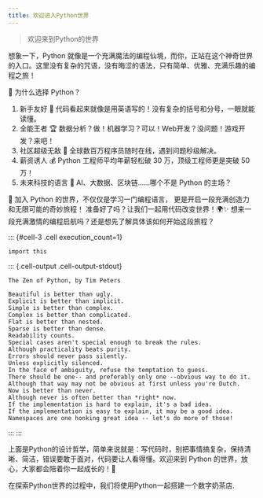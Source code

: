 ```yaml
---
title: 欢迎进入Python世界
---
```





> 欢迎来到Python的世界

想象一下，Python 就像是一个充满魔法的编程仙境，而你，正站在这个神奇世界的入口。这里没有复杂的咒语，没有晦涩的语法，只有简单、优雅、充满乐趣的编程之旅！


🎉 为什么选择 Python？

1. 新手友好 🐣 代码看起来就像是用英语写的！没有复杂的括号和分号，一眼就能读懂。
2. 全能王者 🏆 数据分析？做！机器学习？可以！Web开发？没问题！游戏开发？来吧！
3. 社区超级无敌 👥 全球数百万程序员随时在线，遇到问题秒级解决。
4. 薪资诱人 💰 Python 工程师平均年薪轻松破 30 万，顶级工程师更是突破 50 万！
5. 未来科技的语言 🚀 AI、大数据、区块链......哪个不是 Python 的主场？

🌈 加入 Python 的世界，不仅仅是学习一门编程语言，
更是开启一段充满创造力和无限可能的奇妙旅程！
准备好了吗？让我们一起用代码改变世界！🌍✨
想来一段充满激情的编程启航吗？还是想先了解具体该如何开始这段旅程？

::: {#cell-3 .cell execution_count=1}
``` {.python .cell-code}
import this
```

::: {.cell-output .cell-output-stdout}
```
The Zen of Python, by Tim Peters

Beautiful is better than ugly.
Explicit is better than implicit.
Simple is better than complex.
Complex is better than complicated.
Flat is better than nested.
Sparse is better than dense.
Readability counts.
Special cases aren't special enough to break the rules.
Although practicality beats purity.
Errors should never pass silently.
Unless explicitly silenced.
In the face of ambiguity, refuse the temptation to guess.
There should be one-- and preferably only one --obvious way to do it.
Although that way may not be obvious at first unless you're Dutch.
Now is better than never.
Although never is often better than *right* now.
If the implementation is hard to explain, it's a bad idea.
If the implementation is easy to explain, it may be a good idea.
Namespaces are one honking great idea -- let's do more of those!
```
:::
:::


上面是Python的设计哲学，简单来说就是：写代码时，别把事情搞复杂，保持清晰、简洁，错误要敢于面对，代码要让人看得懂。欢迎来到 Python 的世界，放心，大家都会陪着你一起成长的！🚀

在探索Python世界的过程中，我们将使用Python一起搭建一个数字奶茶店.

